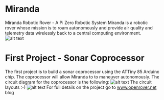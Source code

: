 # Miranda
Miranda Robotic Rover - A Pi Zero Robotic System 
Miranda is a robotic rover whose mission is to roam autonomously and provide air quality and telemetry 
data wirelessly back to a central computing environment.
![alt text](https://user-images.githubusercontent.com/21957723/40286460-f16b2e14-5c5b-11e8-893d-f2adb5bb0ac9.JPG)
# First Project - Sonar Coprocessor 
The first project is to build a sonar coprocessor using the ATTiny 85 Arduino chip.  The coprocessor will allow Miranda
to to maneuver autonomously.  The circuit diagram for the coprocessor is the following:
![alt text](https://user-images.githubusercontent.com/21957723/40286680-743c9980-5c5d-11e8-9346-59b4fcad6248.png)
The circuit layouts :-)
![alt text](https://user-images.githubusercontent.com/21957723/40286829-64e9086e-5c5e-11e8-86b4-a3a25965c383.JPG)
For full details on the project go to www.openrover.net blog 
